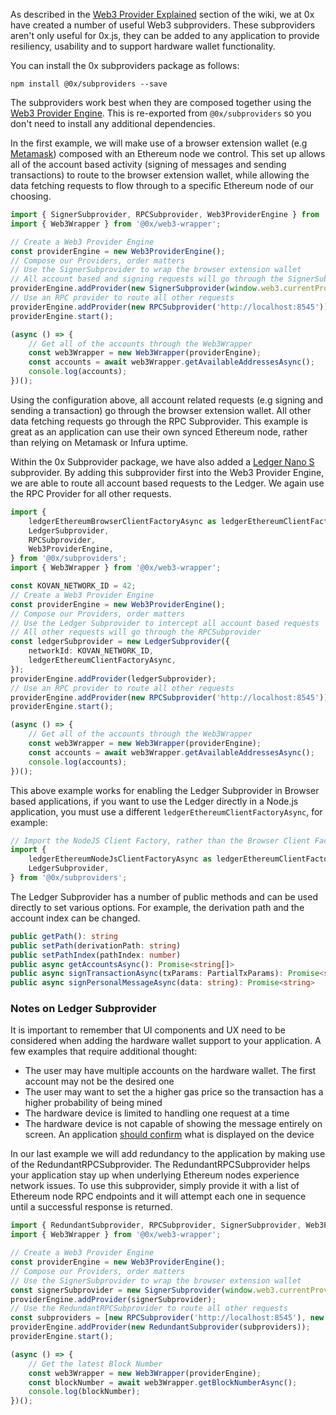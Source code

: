 As described in the [Web3 Provider Explained](#Web3-Provider-Explained) section of the wiki, we at 0x have created a number of useful Web3 subproviders. These subproviders aren't only useful for 0x.js, they can be added to any application to provide resiliency, usability and to support hardware wallet functionality.

You can install the 0x subproviders package as follows:

```
npm install @0x/subproviders --save
```

The subproviders work best when they are composed together using the [Web3 Provider Engine](https://github.com/MetaMask/provider-engine). This is re-exported from `@0x/subproviders` so you don't need to install any additional dependencies.

In the first example, we will make use of a browser extension wallet (e.g [Metamask](https://metamask.io/)) composed with an Ethereum node we control. This set up allows all of the account based activity (signing of messages and sending transactions) to route to the browser extension wallet, while allowing the data fetching requests to flow through to a specific Ethereum node of our choosing.

```typescript
import { SignerSubprovider, RPCSubprovider, Web3ProviderEngine } from '@0x/subproviders';
import { Web3Wrapper } from '@0x/web3-wrapper';

// Create a Web3 Provider Engine
const providerEngine = new Web3ProviderEngine();
// Compose our Providers, order matters
// Use the SignerSubprovider to wrap the browser extension wallet
// All account based and signing requests will go through the SignerSubprovider
providerEngine.addProvider(new SignerSubprovider(window.web3.currentProvider));
// Use an RPC provider to route all other requests
providerEngine.addProvider(new RPCSubprovider('http://localhost:8545'));
providerEngine.start();

(async () => {
    // Get all of the accounts through the Web3Wrapper
    const web3Wrapper = new Web3Wrapper(providerEngine);
    const accounts = await web3Wrapper.getAvailableAddressesAsync();
    console.log(accounts);
})();
```

Using the configuration above, all account related requests (e.g signing and sending a transaction) go through the browser extension wallet. All other data fetching requests go through the RPC Subprovider. This example is great as an application can use their own synced Ethereum node, rather than relying on Metamask or Infura uptime.

Within the 0x Subprovider package, we have also added a [Ledger Nano S](https://www.ledgerwallet.com/start/ledger-nano-s) subprovider. By adding this subprovider first into the Web3 Provider Engine, we are able to route all account based requests to the Ledger. We again use the RPC Provider for all other requests.

```typescript
import {
    ledgerEthereumBrowserClientFactoryAsync as ledgerEthereumClientFactoryAsync,
    LedgerSubprovider,
    RPCSubprovider,
    Web3ProviderEngine,
} from '@0x/subproviders';
import { Web3Wrapper } from '@0x/web3-wrapper';

const KOVAN_NETWORK_ID = 42;
// Create a Web3 Provider Engine
const providerEngine = new Web3ProviderEngine();
// Compose our Providers, order matters
// Use the Ledger Subprovider to intercept all account based requests
// All other requests will go through the RPCSubprovider
const ledgerSubprovider = new LedgerSubprovider({
    networkId: KOVAN_NETWORK_ID,
    ledgerEthereumClientFactoryAsync,
});
providerEngine.addProvider(ledgerSubprovider);
// Use an RPC provider to route all other requests
providerEngine.addProvider(new RPCSubprovider('http://localhost:8545'));
providerEngine.start();

(async () => {
    // Get all of the accounts through the Web3Wrapper
    const web3Wrapper = new Web3Wrapper(providerEngine);
    const accounts = await web3Wrapper.getAvailableAddressesAsync();
    console.log(accounts);
})();
```

This above example works for enabling the Ledger Subprovider in Browser based applications, if you want to use the Ledger directly in a Node.js application, you must use a different `ledgerEthereumClientFactoryAsync`, for example:

```typescript
// Import the NodeJS Client Factory, rather than the Browser Client Factory
import {
    ledgerEthereumNodeJsClientFactoryAsync as ledgerEthereumClientFactoryAsync,
    LedgerSubprovider,
} from '@0x/subproviders';
```

The Ledger Subprovider has a number of public methods and can be used directly to set various options. For example, the derivation path and the account index can be changed.

```typescript
public getPath(): string
public setPath(derivationPath: string)
public setPathIndex(pathIndex: number)
public async getAccountsAsync(): Promise<string[]>
public async signTransactionAsync(txParams: PartialTxParams): Promise<string>
public async signPersonalMessageAsync(data: string): Promise<string>
```

### Notes on Ledger Subprovider

It is important to remember that UI components and UX need to be considered when adding the hardware wallet support to your application. A few examples that require additional thought:

-   The user may have multiple accounts on the hardware wallet. The first account may not be the desired one
-   The user may want to set the a higher gas price so the transaction has a higher probability of being mined
-   The hardware device is limited to handling one request at a time
-   The hardware device is not capable of showing the message entirely on screen. An application [should confirm](https://github.com/ethfinex/0x-order-verify) what is displayed on the device

In our last example we will add redundancy to the application by making use of the RedundantRPCSubprovider. The RedundantRPCSubprovider helps your application stay up when underlying Ethereum nodes experience network issues. To use this subprovider, simply provide it with a list of Ethereum node RPC endpoints and it will attempt each one in sequence until a successful response is returned.

```typescript
import { RedundantSubprovider, RPCSubprovider, SignerSubprovider, Web3ProviderEngine } from '@0x/subproviders';
import { Web3Wrapper } from '@0x/web3-wrapper';

// Create a Web3 Provider Engine
const providerEngine = new Web3ProviderEngine();
// Compose our Providers, order matters
// Use the SignerSubprovider to wrap the browser extension wallet
const signerSubprovider = new SignerSubprovider(window.web3.currentProvider);
providerEngine.addProvider(signerSubprovider);
// Use the RedundantRPCSubprovider to route all other requests
const subproviders = [new RPCSubprovider('http://localhost:8545'), new RPCSubprovider('https://kovan.infura.io')];
providerEngine.addProvider(new RedundantSubprovider(subproviders));
providerEngine.start();

(async () => {
    // Get the latest Block Number
    const web3Wrapper = new Web3Wrapper(providerEngine);
    const blockNumber = await web3Wrapper.getBlockNumberAsync();
    console.log(blockNumber);
})();
```
